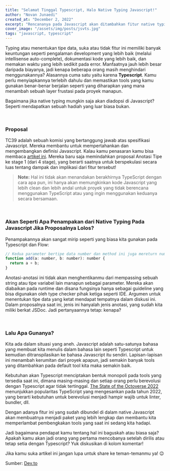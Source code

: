 ```yaml
---
title: "Selamat Tinggal Typescript, Halo Native Typing Javascript!"
author: "Novan Junaedi"
created_at: "December 2, 2022"
excerpt: "Rencananya pada Javascript akan ditambahkan fitur native typing seperti pada Typescript. Akankah ini menggantikan peran Typescript?"
cover_image: "/assets/img/posts/jsvts.jpg"
tags: "javascript, typescript"
---
```


Typing atau menentukan tipe data, suka atau tidak fitur ini memiliki banyak keuntungan seperti pengalaman development yang lebih baik (melalui intellisense auto-complete), dokumentasi kode yang lebih baik, dan memakan waktu yang lebih sedikit pada error. Manfaatnya jauh lebih besar daripada biayanya, jadi kenapa beberapa orang masih menghindari menggunakannya? Alasannya cuma satu yaitu karena **Typescript**. Kamu perlu menyiapkannya terlebih dahulu dan memastikan tools yang kamu gunakan benar-benar berjalan seperti yang diharapkan yang mana menambah sebuah layer frustasi pada proyek manapun.

Bagaimana jika native typing mungkin saja akan diadopsi di Javascript? Seperti mendapatkan sebuah hadiah yang luar biasa bukan.

<br>

### Proposal
TC39 adalah sebuah komisi yang bertanggung jawab atas spesifikasi Javascript. Mereka membantu untuk mempertahankan dan mengembangkan definisi Javascript. Kalau kamu penasaran kamu bisa membaca [artikel ini](https://dev.to/christopherkade/the-future-of-javascript-features-to-keep-an-eye-on-3d0h). Mereka baru saja memindahkan proposal Anotasi Tipe ke stage 1 (dari 4 stage), yang berarti saatnya untuk berspekulasi secara luas tentang dampak dan implikasi dari fitur tersebut!

>**Note:** Hal ini tidak akan menandakan berakhirnya TypeScript dengan cara apa pun, ini hanya akan memungkinkan kode Javascript yang lebih clean dan lebih andal untuk proyek yang tidak berencana menggunakan TypeScript atau yang ingin menggunakan keduanya secara bersamaan.

<br>

### Akan Seperti Apa Penampakan dari Native Typing Pada Javascript Jika Proposalnya Lolos?
Penampakannya akan sangat mirip seperti yang biasa kita gunakan pada Typescript dan Flow:

```javascript
// Kedua parameter bertipe data number dan method ini juga mereturn number
function add(a: number, b: number): number {
  return a + b;
}
```

Anotasi-anotasi ini tidak akan menghentikanmu dari mempassing sebuah string atau tipe variabel lain manapun sebagai parameter. Mereka akan diabaikan pada runtime dan disana fungsinya hanya sebagai guideline yang bisa digunakan oleh type checker pihak ketiga seperti IDE. Argumen untuk menentukan tipe data yang ketat mendapat tempatnya dalam diskusi ini. Dalam proposalnya saat ini, jenis ini hanyalah jenis anotasi, yang sudah kita miliki berkat JSDoc. Jadi pertanyaannya tetap: kenapa?

<br>

### Lalu Apa Gunanya?
Kita ada dalam situasi yang aneh. Javascript adalah satu-satunya bahasa yang membuat kita menulis dalam bahasa lain seperti Typescript untuk kemudian ditranspilasikan ke bahasa Javascript itu sendiri. Lapisan-lapisan ini menambah kerumitan dari proyek apapun, jadi semakin banyak tools yang ditambahkan pada default tool kita maka semakin baik.

Kebutuhan akan Typescript menciptakan bentuk monopoli pada tools yang tersedia saat ini, dimana masing-masing dan setiap orang perlu berevolusi dengan Typescript agar tidak tertinggal. [The State of the Octoverse 2022](https://octoverse.github.com/2022/top-programming-languages) menunjukkan popularitas TypeScript yang mengesankan pada tahun 2022, yang berarti kebutuhan untuk berevolusi menjadi hampir wajib untuk linter, bundler, dll.

Dengan adanya fitur ini yang sudah dibundel di dalam native Javascript akan membuatnya menjadi paket yang lebih lengkap dan membantu kita memperlambat pembengkakan tools yang saat ini sedang kita hadapi.

Jadi bagaimana pendapat kamu tentang hal ini baguskah atau biasa saja? Apakah kamu akan jadi orang yang pertama mencobanya setelah dirilis atau tetap setia dengan Typescript? Yuk diskusikan di kolom komentar!

Jika kamu suka artikel ini jangan lupa untuk share ke teman-temanmu ya! 😉

Sumber: [Dev.to](https://dev.to/christopherkade/goodbye-typescript-hello-native-typing-for-javascript-3ee1)